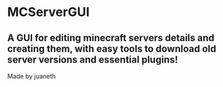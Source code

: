 # MCServerGUI
## A GUI for editing minecraft servers details and creating them, with easy tools to download old server versions and essential plugins!
Made by juaneth
